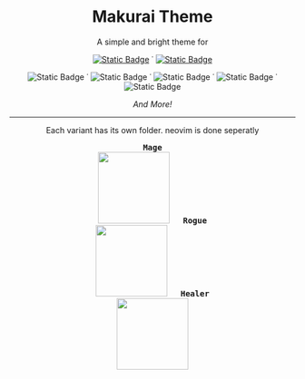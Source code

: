 <h1 align="center">Makurai Theme</h1>  
<p align="center">A simple and bright theme for</p>
<div align="center">
  
  [![Static Badge](https://img.shields.io/badge/neovim-15161b?style=flat&logo=neovim)](https://github.com/Skardyy/makurai-nvim) ˙ [![Static Badge](https://img.shields.io/badge/vscode-15161b?style=flat&logo=vscodium&)](https://github.com/Skardyy/makurai-vscode)
  
![Static Badge](https://img.shields.io/badge/alacritty-15161b?style=flat&logo=alacritty) ˙ ![Static Badge](https://img.shields.io/badge/wezterm-15161b?style=flat&logo=wezterm&logoColor=%237f7bed) ˙ ![Static Badge](https://img.shields.io/badge/windows%20terminal-15161b?style=flat&logo=educative&logoColor=%23aaaaaa) ˙ ![Static Badge](https://img.shields.io/badge/kitty-15161b?style=flat&logo=refinedgithub&logoColor=%23c46f36) ˙ ![Static Badge](https://img.shields.io/badge/warp%20terminal-15161b?style=flat&logo=warp&logoColor=01A4FF)

*And More!*

---

</div>

<p align="center">Each variant has its own folder. neovim is done seperatly</p>
<p align="center">
  <kbd><b>Mage</b><br><a href="./themes/mage"><img width="126" src="https://i.imgur.com/0tfu2tX.png"/></a></kbd>
  &nbsp;&nbsp;&nbsp;&nbsp;
  <kbd><b>Rogue</b><br><a href="./themes/rogue"><img width="126" src="https://i.imgur.com/biAJSMG.png"/></a></kbd>
  &nbsp;&nbsp;&nbsp;&nbsp;
  <kbd><b>Healer</b><br><a href="./themes/healer"><img width="126" src="https://i.imgur.com/8MFbXPO.png"/></a></kbd>
</p>
